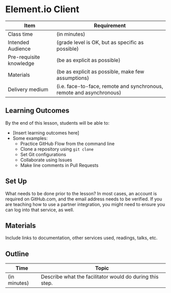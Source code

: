 # Element.io Client

Item                    | Requirement
---                     | ---
Class time              | (in minutes)
Intended Audience       | (grade level is OK, but as specific as possible)
Pre-requisite knowledge | (be as explicit as possible)
Materials               | (be as explicit as possible, make few assumptions)
Delivery medium         | (i.e. face-to-face, remote and synchronous, remote and asynchronous)

## Learning Outcomes

By the end of this lesson, students will be able to:

- [Insert learning outcomes here]
- Some examples:
  - Practice GitHub Flow from the command line
  - Clone a repository using `git clone`
  - Set Git configurations
  - Collaborate using Issues
  - Make line comments in Pull Requests

## Set Up

What needs to be done prior to the lesson? In most cases, an account is required on GitHub.com, and the email address needs to be verified. If you are teaching how to use a partner integration, you might need to ensure you can log into that service, as well.

## Materials

Include links to documentation, other services used, readings, talks, etc.

## Outline

Time        | Topic
---         | ---
(in minutes)| Describe what the facilitator would do during this step.
